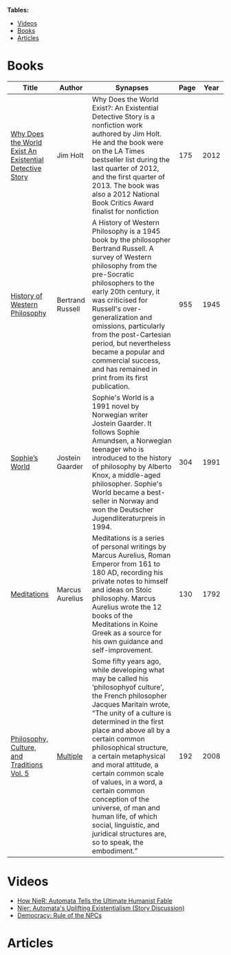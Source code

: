 **Tables:**
- [Videos](#videos)
- [Books](#books)
- [Articles](#articles)

# Books
| Title | Author | Synapses | Page | Year |
|-------|--------|----------|------|------|
| [Why Does the World Exist An Existential Detective Story](https://github.com/antomuto4/research-bs/blob/main/archive/lib-philosophy/Why_Does_the_World_Exist_An_Existential_Detective_Story__PDFDrive_.pdf) | Jim Holt | Why Does the World Exist?: An Existential Detective Story is a nonfiction work authored by Jim Holt. He and the book were on the LA Times bestseller list during the last quarter of 2012, and the first quarter of 2013. The book was also a 2012 National Book Critics Award finalist for nonfiction | 175 | 2012 |
| [History of Western Philosophy](https://github.com/antomuto4/research-bs/blob/main/archive/lib-philosophy/History%20of%20Western%20Philosophy%20-%20Bertrand%20Russell.pdf) | Bertrand Russell | A History of Western Philosophy is a 1945 book by the philosopher Bertrand Russell. A survey of Western philosophy from the pre-Socratic philosophers to the early 20th century, it was criticised for Russell's over-generalization and omissions, particularly from the post-Cartesian period, but nevertheless became a popular and commercial success, and has remained in print from its first publication. | 955 | 1945 |
| [Sophie’s World](https://github.com/antomuto4/research-bs/blob/main/archive/lib-philosophy/sophiesworld.pdf) | Jostein Gaarder | Sophie's World is a 1991 novel by Norwegian writer Jostein Gaarder. It follows Sophie Amundsen, a Norwegian teenager who is introduced to the history of philosophy by Alberto Knox, a middle-aged philosopher. Sophie's World became a best-seller in Norway and won the Deutscher Jugendliteraturpreis in 1994. | 304 | 1991 |
| [Meditations](https://github.com/antomuto4/research-bs/blob/main/archive/lib-philosophy/marcus-aurelius'-meditations-tr.-casaubon.pdf) | Marcus Aurelius | Meditations is a series of personal writings by Marcus Aurelius, Roman Emperor from 161 to 180 AD, recording his private notes to himself and ideas on Stoic philosophy. Marcus Aurelius wrote the 12 books of the Meditations in Koine Greek as a source for his own guidance and self-improvement. | 130 | 1792 |
| [Philosophy, Culture, and Traditions Vol. 5](https://github.com/antomuto4/research-bs/blob/main/archive/lib-philosophy/Philosophy%2C%20Culture%2C%20and%20Traditions%20Vol.5.pdf) | [Multiple](https://people.stfx.ca/wsweet/WUCPS-Journal.html) | Some fifty years ago, while developing what may be called his ‘philosophyof culture’, the French philosopher Jacques Maritain wrote, “The unity of a culture is determined in the first place and above all by a certain common philosophical structure, a certain metaphysical and moral attitude, a certain common scale of values, in a word, a certain common conception of the universe, of man and human life, of which social, linguistic, and juridical structures are, so to speak, the embodiment.” | 192 | 2008 |

# Videos
- [How NieR: Automata Tells the Ultimate Humanist Fable](https://youtu.be/63PzQIbTrM8)
- [Nier: Automata's Uplifting Existentialism (Story Discussion)](https://youtu.be/ehM1m5-TG5g)
- [Democracy: Rule of the NPCs](https://www.youtube.com/watch?v=_J3KXiU-z74)

# Articles
